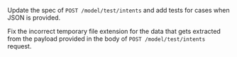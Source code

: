 Update the spec of `POST /model/test/intents` and add tests for cases when JSON is provided.

Fix the incorrect temporary file extension for the data that gets extracted from the payload provided
in the body of `POST /model/test/intents` request.